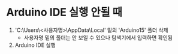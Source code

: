 # Arduino IDE 실행 안될 때

1. 'C:\Users\\&lt;사용자명&gt;\AppData\Local' 밑의 'Arduino15' 폴더 삭제
   * 사용자명 밑의 폴더는 안 보일 수 있으나 탐색기에서 입력하면 확인됨
2. Arduino IDE 실행
